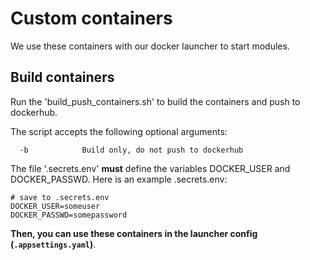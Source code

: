 # Custom containers

We use these containers with our docker launcher to start modules.

## Build containers

Run the 'build_push_containers.sh' to build the containers and push to dockerhub.

The script accepts the following optional arguments:
```
  -b            Build only, do not push to dockerhub
```

The file '.secrets.env' **must** define the variables DOCKER_USER and DOCKER_PASSWD. Here is an example .secrets.env:
```
# save to .secrets.env
DOCKER_USER=someuser
DOCKER_PASSWD=somepassword
```

**Then, you can use these containers in the launcher config (`.appsettings.yaml`)**.
